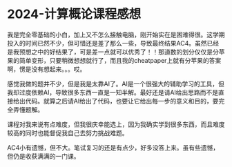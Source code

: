 # 2024-计算概论课程感想
我是完全零基础的小白，加上又不怎么接触电脑，刚开始实在是困难得很。这学期投入的时间已然不少，但可惜还是差了那么一些，导致最终结果AC4。虽然已经是我预想之中的好结果了，可是差一点就可以优秀了！！那道数的划分仅仅是分苹果的简单变形，只要稍微想想就行了，而且我的cheatpaper上就有分苹果的答案啊，愣是没有想起来。。。哎。

感觉我做的题并不少，但是我是太靠AI了。AI是一个很强大的辅助学习的工具，但我却过度依赖AI，导致很多东西一直是一知半解。最好还是请AI给出思路而不是直接给出代码。就算之后请AI给出了代码，也要让它给出每一步的意义和目的，要完全弄懂题解。

课程对我来说有点难度，但我很庆幸能选上，因为我确实学到很多东西，而且难度较高的同时也能督促我自己去努力挑战难题。

AC4小有遗憾，但不大。笔试复习的还是有点少，好多没答上来。虽有些遗憾，但仍是收获满满的一门课。
